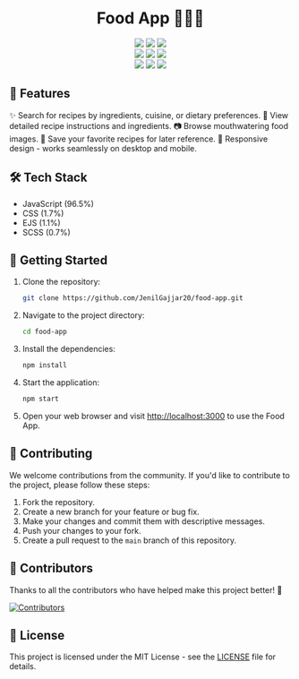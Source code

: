 <div align="center">
  <h1>Food App 🍔🍕🥗</h1>
</div>


<div align="center">
  <a href="https://github.com/JenilGajjar20/food-app/pulse"><img src="https://img.shields.io/github/repo-size/JenilGajjar20/food-app?style=for-the-badge" /></a>
  <a href="https://github.com/JenilGajjar20/food-app/issues"><img src="https://img.shields.io/github/issues/JenilGajjar20/food-app?style=for-the-badge" /></a>
  <a href="https://github.com/JenilGajjar20/food-app/issues?q=is%3Aissue+is%3Aclosed"><img src="https://img.shields.io/github/issues-closed-raw/JenilGajjar20/food-app?style=for-the-badge" /></a>
  <br>
  <a href="https://github.com/JenilGajjar20/food-app/network/members"><img src="https://img.shields.io/github/forks/JenilGajjar20/food-app?style=for-the-badge" /></a>
  <a href="https://github.com/JenilGajjar20/food-app/pulls"><img src="https://img.shields.io/github/issues-pr/JenilGajjar20/food-app?style=for-the-badge" /></a>
  <a href="https://github.com/JenilGajjar20/food-app/pulls?q=is%3Apr+is%3Aclosed"><img src="https://img.shields.io/github/issues-pr-closed-raw/JenilGajjar20/food-app?style=for-the-badge" /></a>
  <br>
  <a href="https://github.com/JenilGajjar20/food-app/stargazers"><img src="https://img.shields.io/github/stars/JenilGajjar20/food-app?style=for-the-badge" /></a>
  <a href="https://github.com/JenilGajjar20/food-app/commits/main"><img src="https://img.shields.io/github/last-commit/JenilGajjar20/food-app?style=for-the-badge" /></a>
  <a href="https://github.com/JenilGajjar20/food-app/graphs/commit-activity"><img src="https://img.shields.io/github/commit-activity/y/JenilGajjar20/food-app?style=for-the-badge" /></a>
  <br>
</div>


## 🚀 Features

✨ Search for recipes by ingredients, cuisine, or dietary preferences.
📝 View detailed recipe instructions and ingredients.
📷 Browse mouthwatering food images.
🔗 Save your favorite recipes for later reference.
📱 Responsive design - works seamlessly on desktop and mobile.

## 🛠️ Tech Stack

- JavaScript (96.5%)
- CSS (1.7%)
- EJS (1.1%)
- SCSS (0.7%)


## 🏁 Getting Started

1. Clone the repository:

   ```bash
   git clone https://github.com/JenilGajjar20/food-app.git
   ```

2. Navigate to the project directory:

   ```bash
   cd food-app
   ```

3. Install the dependencies:

   ```bash
   npm install
   ```

4. Start the application:

   ```bash
   npm start
   ```

5. Open your web browser and visit [http://localhost:3000](http://localhost:3000) to use the Food App.

## 🤝 Contributing

We welcome contributions from the community. If you'd like to contribute to the project, please follow these steps:

1. Fork the repository.
2. Create a new branch for your feature or bug fix.
3. Make your changes and commit them with descriptive messages.
4. Push your changes to your fork.
5. Create a pull request to the `main` branch of this repository.

## 👥 Contributors

Thanks to all the contributors who have helped make this project better! 🙌

[![Contributors](https://contrib.rocks/image?repo=JenilGajjar20/food-app)](https://github.com/JenilGajjar20/food-app/graphs/contributors)



## 📄 License

This project is licensed under the MIT License - see the [LICENSE](LICENSE) file for details.






